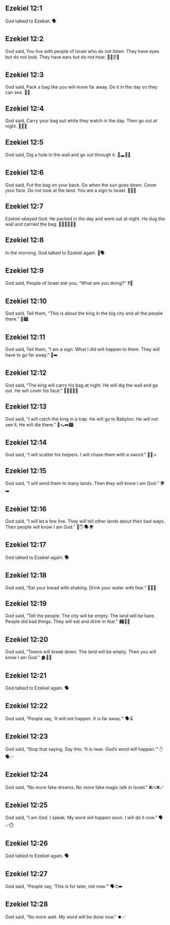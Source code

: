 ## Ezekiel 12:1
God talked to Ezekiel. 🗣️
## Ezekiel 12:2
God said, You live with people of Israel who do not listen. They have eyes but do not look. They have ears but do not hear. 👀🙈👂🙉
## Ezekiel 12:3
God said, Pack a bag like you will move far away. Do it in the day so they can see. 🧳🌞
## Ezekiel 12:4
God said, Carry your bag out while they watch in the day. Then go out at night. 🧳👀🌙
## Ezekiel 12:5
God said, Dig a hole in the wall and go out through it. 🧱🕳️🚶‍♂️
## Ezekiel 12:6
God said, Put the bag on your back. Go when the sun goes down. Cover your face. Do not look at the land. You are a sign to Israel. 🎒🌅🙈
## Ezekiel 12:7
Ezekiel obeyed God. He packed in the day and went out at night. He dug the wall and carried the bag. 👨‍🦱✅🧳🌙🧱
## Ezekiel 12:8
In the morning, God talked to Ezekiel again. 🌅🗣️
## Ezekiel 12:9
God said, People of Israel ask you, “What are you doing?” ❓👥
## Ezekiel 12:10
God said, Tell them, “This is about the king in the big city and all the people there.” 👑🏙️
## Ezekiel 12:11
God said, Tell them, “I am a sign. What I did will happen to them. They will have to go far away.” 🧳➡️
## Ezekiel 12:12
God said, “The king will carry his bag at night. He will dig the wall and go out. He will cover his face.” 👑🎒🌙🧱🙈
## Ezekiel 12:13
God said, “I will catch the king in a trap. He will go to Babylon. He will not see it. He will die there.” 👑🪤➡️🏙️
## Ezekiel 12:14
God said, “I will scatter his helpers. I will chase them with a sword.” 👥🌀⚔️
## Ezekiel 12:15
God said, “I will send them to many lands. Then they will know I am God.” 🌍➡️
## Ezekiel 12:16
God said, “I will let a few live. They will tell other lands about their bad ways. Then people will know I am God.” 👥🖐️🗣️🌍
## Ezekiel 12:17
God talked to Ezekiel again. 🗣️
## Ezekiel 12:18
God said, “Eat your bread with shaking. Drink your water with fear.” 🍞🥤😟
## Ezekiel 12:19
God said, “Tell the people: The city will be empty. The land will be bare. People did bad things. They will eat and drink in fear.” 🏙️🚫🌾
## Ezekiel 12:20
God said, “Towns will break down. The land will be empty. Then you will know I am God.” 🏚️🌾🚫
## Ezekiel 12:21
God talked to Ezekiel again. 🗣️
## Ezekiel 12:22
God said, “People say, ‘It will not happen. It is far away.’” 🗣️⏳
## Ezekiel 12:23
God said, “Stop that saying. Say this: ‘It is near. God’s word will happen.’” ✋🗣️✅
## Ezekiel 12:24
God said, “No more fake dreams. No more fake magic talk in Israel.” ❌💤❌🪄
## Ezekiel 12:25
God said, “I am God. I speak. My word will happen soon. I will do it now.” 🗣️✅⏱️
## Ezekiel 12:26
God talked to Ezekiel again. 🗣️
## Ezekiel 12:27
God said, “People say, ‘This is for later, not now.’” 🗣️⏰➡️
## Ezekiel 12:28
God said, “No more wait. My word will be done now.” ⏹️✅
